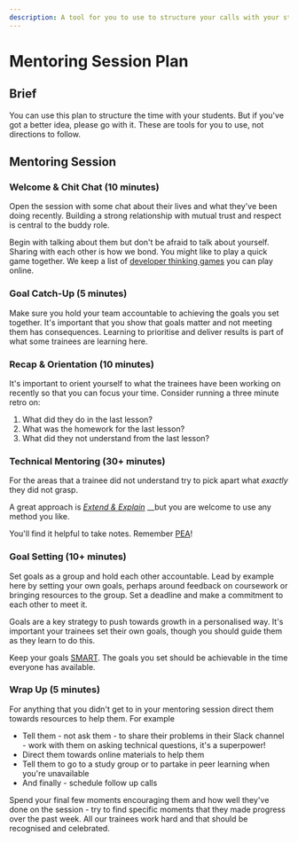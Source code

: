 ```yaml
---
description: A tool for you to use to structure your calls with your students
---
```


# Mentoring Session Plan

## Brief

You can use this plan to structure the time with your students. But if you've got a better idea, please go with it. These are tools for you to use, not directions to follow.

## Mentoring Session

### Welcome & Chit Chat \(10 minutes\)

Open the session with some chat about their lives and what they've been doing recently. Building a strong relationship with mutual trust and respect is central to the buddy role.

Begin with talking about them but don't be afraid to talk about yourself. Sharing with each other is how we bond. You might like to play a quick game together. We keep a list of [developer thinking games](https://fundamentals.codeyourfuture.io/other-resources/brain-games) you can play online. 

### Goal Catch-Up \(5 minutes\)

Make sure you hold your team accountable to achieving the goals you set together. It's important that you show that goals matter and not meeting them has consequences. Learning to prioritise and deliver results is part of what some trainees are learning here.

### Recap & Orientation \(10 minutes\)

It's important to orient yourself to what the trainees have been working on recently so that you can focus your time. Consider running a three minute retro on:

1. What did they do in the last lesson?
2. What was the homework for the last lesson?
3. What did they not understand from the last lesson?

### Technical Mentoring \(30+ minutes\)

For the areas that a trainee did not understand try to pick apart what _exactly_ they did not grasp. 

A great approach is [_Extend & Explain_](https://docs.google.com/presentation/d/1b23cdD2u2difmxSpEulD_KdBUfOiqCNB8TwAs23bHgM/edit#slide=id.g981ead9fdd_1_17) __but you are welcome to use any method you like. 

You'll find it helpful to take notes. Remember [PEA](education-buddy-training.md#feeding-back-to-the-team)!

### Goal Setting \(10+ minutes\)

Set goals as a group and hold each other accountable. Lead by example here by setting your own goals, perhaps around feedback on coursework or bringing resources to the group.  Set a deadline and make a commitment to each other to meet it. 

Goals are a key strategy to push towards growth in a personalised way. It's important your trainees set their own goals, though you should guide them as they learn to do this.

Keep your goals [SMART](https://www.mindtools.com/pages/article/smart-goals.htm). The goals you set should be achievable in the time everyone has available.

### Wrap Up \(5 minutes\)

For anything that you didn't get to in your mentoring session direct them towards resources to help them. For example

* Tell them - not ask them - to share their problems in their Slack channel - work with them on asking technical questions, it's a superpower!
* Direct them towards online materials to help them
* Tell them to go to a study group or to partake in peer learning when you're unavailable
* And finally - schedule follow up calls 

Spend your final few moments encouraging them and how well they've done on the session - try to find specific moments that they made progress over the past week. All our trainees work hard and that should be recognised and celebrated.







### 

